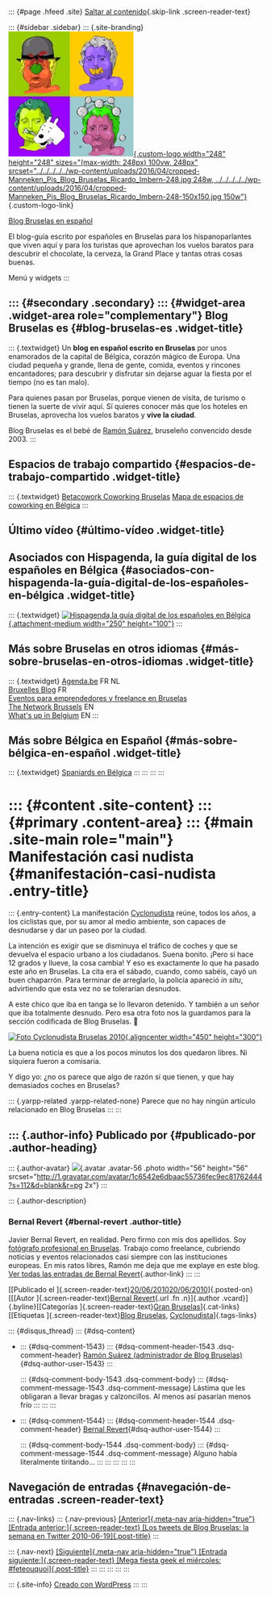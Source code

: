 ::: {#page .hfeed .site}
[Saltar al
contenido](../../../../../index.html?p=2293#content){.skip-link
.screen-reader-text}

::: {#sidebar .sidebar}
::: {.site-branding}
[![](../../../../../wp-content/uploads/2016/04/cropped-Manneken_Pis_Blog_Bruselas_Ricardo_Imbern-248.jpg){.custom-logo
width="248" height="248" sizes="(max-width: 248px) 100vw, 248px"
srcset="../../../../../wp-content/uploads/2016/04/cropped-Manneken_Pis_Blog_Bruselas_Ricardo_Imbern-248.jpg 248w, ../../../../../wp-content/uploads/2016/04/cropped-Manneken_Pis_Blog_Bruselas_Ricardo_Imbern-248-150x150.jpg 150w"}](../../../../../index.html){.custom-logo-link}

[Blog Bruselas en español](../../../../../index.html)

El blog-guía escrito por españoles en Bruselas para los hispanoparlantes
que viven aquí y para los turistas que aprovechan los vuelos baratos
para descubrir el chocolate, la cerveza, la Grand Place y tantas otras
cosas buenas.

Menú y widgets
:::

::: {#secondary .secondary}
::: {#widget-area .widget-area role="complementary"}
Blog Bruselas es {#blog-bruselas-es .widget-title}
----------------

::: {.textwidget}
Un **blog en español escrito en Bruselas** por unos enamorados de la
capital de Bélgica, corazón mágico de Europa. Una ciudad pequeña y
grande, llena de gente, comida, eventos y rincones encantadores; para
descubrir y disfrutar sin dejarse aguar la fiesta por el tiempo (no es
tan malo).

Para quienes pasan por Bruselas, porque vienen de visita, de turismo o
tienen la suerte de vivir aquí. Sí quieres conocer más que los hoteles
en Bruselas, aprovecha los vuelos baratos y **vive la ciudad**.

Blog Bruselas es el bebé de [Ramón Suárez](http://www.ramonsuarez.com),
bruseleño convencido desde 2003.
:::

Espacios de trabajo compartido {#espacios-de-trabajo-compartido .widget-title}
------------------------------

::: {.textwidget}
[Betacowork Coworking Bruselas](http://www.betacowork.com) [Mapa de
espacios de coworking en Bélgica](http://coworkingbelgium.com)
:::

Último vídeo {#último-vídeo .widget-title}
------------

Asociados con Hispagenda, la guía digital de los españoles en Bélgica {#asociados-con-hispagenda-la-guía-digital-de-los-españoles-en-bélgica .widget-title}
---------------------------------------------------------------------

::: {.textwidget}
[![Hispagenda,la guía digital de los españoles en
Bélgica](../../../../../wp-content/uploads/2010/04/Hispagenda-250px.gif "Hispagenda, la guía digital de los españoles en Bélgica"){.attachment-medium
width="250" height="100"}](http://www.hispagenda.com)
:::

Más sobre Bruselas en otros idiomas {#más-sobre-bruselas-en-otros-idiomas .widget-title}
-----------------------------------

::: {.textwidget}
[Agenda.be](http://www.agenda.be) FR NL\
[Bruxelles Blog](http://www.bxlblog.be/) FR\
[Eventos para emprendedores y freelance en
Bruselas](http://www.betacowork.com/events/)\
[The Network
Brussels](http://groups.yahoo.com/group/TheNetworkBrussels/) EN\
[What\'s up in Belgium](http://www.whatsupin.be/) EN
:::

Más sobre Bélgica en Español {#más-sobre-bélgica-en-español .widget-title}
----------------------------

::: {.textwidget}
[Spaniards en Bélgica](http://www.spaniards.es/paises/belgica)
:::
:::
:::
:::

::: {#content .site-content}
::: {#primary .content-area}
::: {#main .site-main role="main"}
Manifestación casi nudista {#manifestación-casi-nudista .entry-title}
==========================

::: {.entry-content}
La manifestación [Cyclonudista](http://cyclonudista.be/ "Cyclonudista")
reúne, todos los años, a los ciclistas que, por su amor al medio
ambiente, son capaces de desnudarse y dar un paseo por la ciudad.

La intención es exigir que se disminuya el tráfico de coches y que se
devuelva el espacio urbano a los ciudadanos. Suena bonito. ¡Pero si hace
12 grados y llueve, la cosa cambia! Y eso es exactamente lo que ha
pasado este año en Bruselas. La cita era el sábado, cuando, como sabéis,
cayó un buen chaparrón. Para terminar de arreglarlo, la policía apareció
*in situ*, advirtiendo que esta vez no se tolerarían desnudos.

A este chico que iba en tanga se lo llevaron detenido. Y también a un
señor que iba totalmente desnudo. Pero esa otra foto nos la guardamos
para la sección codificada de Blog Bruselas. 🙂

[![Foto Cyclonudista Bruselas
2010](http://bernalrevert.com/images/2010/06/foto_cyclonudista_Bruselas_2010.jpeg){.aligncenter
width="450"
height="300"}](http://bernalrevert.photoshelter.com/image/I0000UwYpJFgYS1E)

La buena noticia es que a los pocos minutos los dos quedaron libres. Ni
siquiera fueron a comisaria.

Y digo yo: ¿no os parece que algo de razón sí que tienen, y que hay
demasiados coches en Bruselas?

::: {.yarpp-related .yarpp-related-none}
Parece que no hay ningún artículo relacionado en Blog Bruselas
:::
:::

::: {.author-info}
Publicado por {#publicado-por .author-heading}
-------------

::: {.author-avatar}
![](http://1.gravatar.com/avatar/1c6542e6dbaac55736fec9ec81762444?s=56&d=blank&r=pg){.avatar
.avatar-56 .photo width="56" height="56"
srcset="http://1.gravatar.com/avatar/1c6542e6dbaac55736fec9ec81762444?s=112&d=blank&r=pg 2x"}
:::

::: {.author-description}
### Bernal Revert {#bernal-revert .author-title}

Javier Bernal Revert, en realidad. Pero firmo con mis dos apellidos. Soy
[fotógrafo profesional en Bruselas](http://www.bernalrevert.com).
Trabajo como freelance, cubriendo noticias y eventos relacionados casi
siempre con las instituciones europeas. En mis ratos libres, Ramón me
deja que me explaye en este blog. [Ver todas las entradas de Bernal
Revert](../../../../../index.html?author=30){.author-link}
:::
:::

[[Publicado el
]{.screen-reader-text}[20/06/201020/06/2010](../../../../../index.html?p=2293)]{.posted-on}[[[Autor
]{.screen-reader-text}[Bernal
Revert](../../../../../index.html?author=30){.url .fn .n}]{.author
.vcard}]{.byline}[[Categorías ]{.screen-reader-text}[Gran
Bruselas](../../../../category/gran-bruselas/index.html)]{.cat-links}[[Etiquetas
]{.screen-reader-text}[Blog
Bruselas](../../../../tag/blog-bruselas/index.html),
[Cyclonudista](../../../../tag/cyclonudista/index.html)]{.tags-links}

::: {#disqus_thread}
::: {#dsq-content}
-   ::: {#dsq-comment-1543}
    ::: {#dsq-comment-header-1543 .dsq-comment-header}
    [Ramón Suárez (administrador de Blog
    Bruselas)](http://twitter.com/ramonsuarez){#dsq-author-user-1543}
    :::

    ::: {#dsq-comment-body-1543 .dsq-comment-body}
    ::: {#dsq-comment-message-1543 .dsq-comment-message}
    Lástima que les obligaran a llevar bragas y calzoncillos. Al menos
    así pasarían menos frío
    :::
    :::
    :::

-   ::: {#dsq-comment-1544}
    ::: {#dsq-comment-header-1544 .dsq-comment-header}
    [Bernal
    Revert](http://www.bernalrevert.com/blog){#dsq-author-user-1544}
    :::

    ::: {#dsq-comment-body-1544 .dsq-comment-body}
    ::: {#dsq-comment-message-1544 .dsq-comment-message}
    Alguno había literalmente tiritando...
    :::
    :::
    :::
:::
:::

Navegación de entradas {#navegación-de-entradas .screen-reader-text}
----------------------

::: {.nav-links}
::: {.nav-previous}
[[Anterior]{.meta-nav aria-hidden="true"} [Entrada
anterior:]{.screen-reader-text} [Los tweets de Blog Bruselas: la semana
en Twitter 2010-06-19]{.post-title}](../../../../../index.html?p=2291)
:::

::: {.nav-next}
[[Siguiente]{.meta-nav aria-hidden="true"} [Entrada
siguiente:]{.screen-reader-text} [Mega fiesta geek el miércoles:
\#feteouquoi]{.post-title}](../../../../../index.html?p=2298)
:::
:::
:::
:::
:::

::: {.site-info}
[Creado con WordPress](https://es.wordpress.org/)
:::
:::
